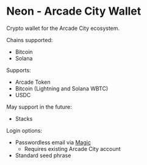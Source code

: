 # Neon - Arcade City Wallet

Crypto wallet for the Arcade City ecosystem.

Chains supported:

- Bitcoin
- Solana

Supports:

- Arcade Token
- Bitcoin (Lightning and Solana WBTC)
- USDC

May support in the future:

- Stacks

Login options:

- Passwordless email via [Magic](https://magic.link/)
  - Requires existing Arcade City account
- Standard seed phrase
